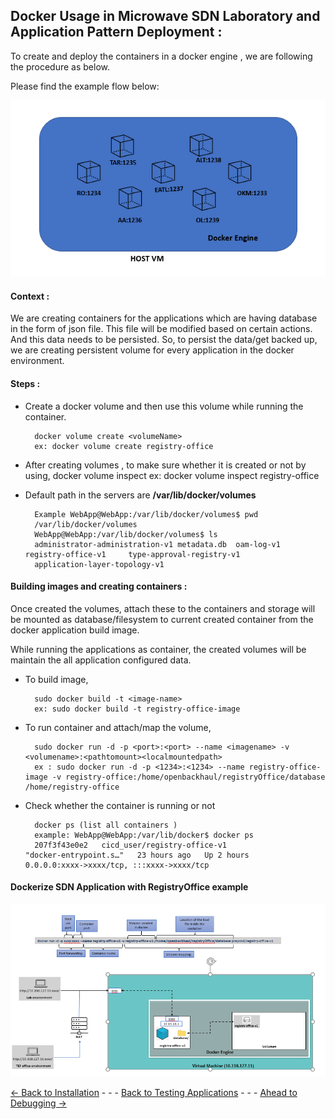 ## Docker Usage in Microwave SDN Laboratory and Application Pattern Deployment : 

To create and deploy the containers in a docker engine , we are following the procedure as below.

Please find the example flow below:

![SDNApplications](Images/NewDockertynyapplicationpattern.PNG)

#### Context :
We are creating containers for the applications which are having database in the form of json file. This file will be modified based on certain actions. And this data needs to be persisted. So, to persist the data/get backed up, we are creating persistent volume for every application in the docker environment. 
	
#### Steps :
* Create a docker volume and then use this volume while running the container.

        docker volume create <volumeName>
        ex: docker volume create registry-office

* After creating volumes , to make sure whether it is created or not by using, 
        docker volume inspect <volumeName>
        ex: docker volume inspect registry-office

* Default path in the servers are **/var/lib/docker/volumes**

        Example WebApp@WebApp:/var/lib/docker/volumes$ pwd
        /var/lib/docker/volumes
        WebApp@WebApp:/var/lib/docker/volumes$ ls
        administrator-administration-v1 metadata.db  oam-log-v1  registry-office-v1     type-approval-registry-v1
        application-layer-topology-v1  

#### Building images and creating containers :
Once created the volumes, attach these to the containers and storage will be mounted as database/filesystem to current created container from the docker application build image. 

While running the applications as container, the created volumes will be maintain the all application configured data.
* To build image,
        
        sudo docker build -t <image-name>
        ex: sudo docker build -t registry-office-image
* To run container and attach/map the volume,
        
        sudo docker run -d -p <port>:<port> --name <imagename> -v <volumename>:<pathtomount><localmountedpath>
        ex : sudo docker run -d -p <1234>:<1234> --name registry-office-image -v registry-office:/home/openbackhaul/registryOffice/database /home/registry-office
* Check whether the container is running or not
        
        docker ps (list all containers )
        example: WebApp@WebApp:/var/lib/docker$ docker ps
        207f3f43e0e2   cicd_user/registry-office-v1               "docker-entrypoint.s…"   23 hours ago   Up 2 hours         0.0.0.0:xxxx->xxxx/tcp, :::xxxx->xxxx/tcp  
        
#### Dockerize SDN Application with RegistryOffice example
![SDN dockerize Application Pattern overview](Images/exmpleROdockerimage.PNG)

[<- Back to Installation](./Installation.md) - - - [Back to Testing Applications](../../../TestingApplications.md) - - - [Ahead to Debugging ->](./DebuggingContainer.md)



